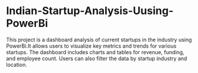 # Indian-Startup-Analysis-Uusing-PowerBi
This project is a dashboard analysis of current startups in the industry using PowerBi.It allows users to visualize key metrics and trends for various startups. The dashboard includes charts and tables for revenue, funding, and employee count. Users can also filter the data by startup industry and location.
